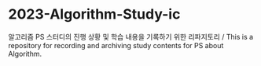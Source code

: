 # 2023-Algorithm-Study-ic
알고리즘 PS 스터디의 진행 상황 및 학습 내용을 기록하기 위한 리파지토리 / This is a repository for recording and archiving study contents for PS about Algorithm.
